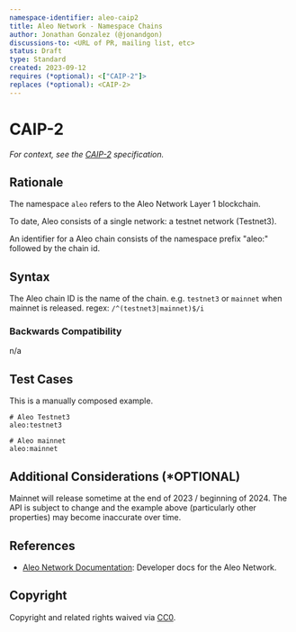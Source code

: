 ```yaml
---
namespace-identifier: aleo-caip2
title: Aleo Network - Namespace Chains
author: Jonathan Gonzalez (@jonandgon)
discussions-to: <URL of PR, mailing list, etc>
status: Draft
type: Standard
created: 2023-09-12
requires (*optional): <["CAIP-2"]>
replaces (*optional): <CAIP-2>
---
```


<!--You can leave these HTML comments in your merged CAIP and delete the 
 visible duplicate text guides, they will not appear and may be helpful to 
 refer to if you edit it again. This is the suggested template for new CAIPs.
 Note that an CAIP number will be assigned by an editor. When opening a pull
 request to submit your EIP, please use an abbreviated title in the 
 filename, `caipX.md`, all lowercase, no `-` between the CAIP and its 
 number.-->

# CAIP-2

*For context, see the [CAIP-2][] specification.*

## Rationale

The namespace `aleo` refers to the Aleo Network Layer 1 blockchain.

To date, Aleo consists of a single network: a testnet network (Testnet3).

An identifier for a Aleo chain consists of the namespace prefix "aleo:"
followed by the chain id.

## Syntax

The Aleo chain ID is the name of the chain. e.g. `testnet3` or `mainnet` when mainnet is released. 
regex: `/^(testnet3|mainnet)$/i`

### Backwards Compatibility

n/a

## Test Cases

This is a manually composed example.

```env
# Aleo Testnet3
aleo:testnet3

# Aleo mainnet
aleo:mainnet
```

## Additional Considerations (*OPTIONAL)

Mainnet will release sometime at the end of 2023 / beginning of 2024. 
The API is subject to change and the example above (particularly other properties) may become inaccurate over time.

## References
<!--Links to external resources that help understanding the CAIP better. This can e.g. be links to existing implementations.-->
- [Aleo Network Documentation][]: Developer docs for the Aleo Network.

[Aleo Network Documentation]: https://developer.aleo.org
[CAIP-2]: https://chainAgnostic.org/CAIPS/caip-2

## Copyright

Copyright and related rights waived via [CC0](https://creativecommons.org/publicdomain/zero/1.0/).
